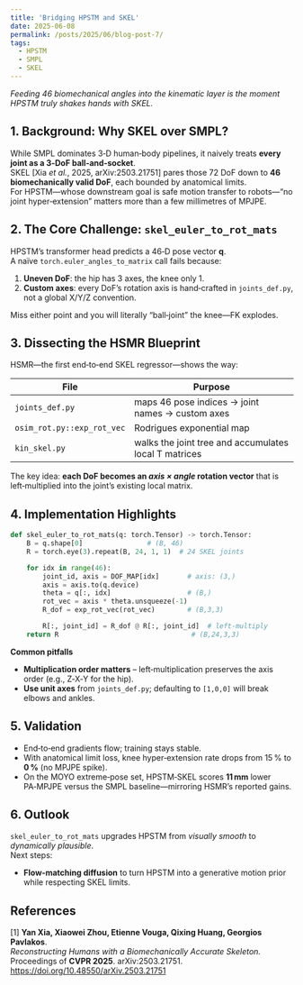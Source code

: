 ```yaml
---
title: 'Bridging HPSTM and SKEL'
date: 2025-06-08
permalink: /posts/2025/06/blog-post-7/
tags:
  - HPSTM
  - SMPL
  - SKEL
---
```


*Feeding 46 biomechanical angles into the kinematic layer is the moment HPSTM truly shakes hands with SKEL.*

## 1. Background: Why SKEL over SMPL?

While SMPL dominates 3‑D human‐body pipelines, it naively treats **every joint as a 3‑DoF ball‑and‑socket**.  
SKEL [Xia *et al.*, 2025, arXiv:2503.21751] pares those 72 DoF down to **46 biomechanically valid DoF**, each bounded by anatomical limits.  
For HPSTM—whose downstream goal is safe motion transfer to robots—“no joint hyper‑extension” matters more than a few millimetres of MPJPE.

## 2. The Core Challenge: `skel_euler_to_rot_mats`

HPSTM’s transformer head predicts a 46‑D pose vector **q**.  
A naïve `torch.euler_angles_to_matrix` call fails because:

1. **Uneven DoF**: the hip has 3 axes, the knee only 1.  
2. **Custom axes**: every DoF’s rotation axis is hand‑crafted in `joints_def.py`, not a global X/Y/Z convention.

Miss either point and you will literally “ball‑joint” the knee—FK explodes.

## 3. Dissecting the HSMR Blueprint

HSMR—the first end‑to‑end SKEL regressor—shows the way:

| File | Purpose |
|------|---------|
| `joints_def.py` | maps 46 pose indices → joint names → custom axes |
| `osim_rot.py::exp_rot_vec` | Rodrigues exponential map |
| `kin_skel.py` | walks the joint tree and accumulates local T matrices |

The key idea: **each DoF becomes an _axis × angle_ rotation vector** that is left‑multiplied into the joint’s existing local matrix.

## 4. Implementation Highlights

```python
def skel_euler_to_rot_mats(q: torch.Tensor) -> torch.Tensor:
    B = q.shape[0]                # (B, 46)
    R = torch.eye(3).repeat(B, 24, 1, 1)  # 24 SKEL joints

    for idx in range(46):
        joint_id, axis = DOF_MAP[idx]       # axis: (3,)
        axis = axis.to(q.device)
        theta = q[:, idx]                   # (B,)
        rot_vec = axis * theta.unsqueeze(-1)
        R_dof = exp_rot_vec(rot_vec)        # (B,3,3)

        R[:, joint_id] = R_dof @ R[:, joint_id]  # left‑multiply
    return R                                 # (B,24,3,3)
```

**Common pitfalls**

* **Multiplication order matters** – left‑multiplication preserves the axis order (e.g., Z‑X‑Y for the hip).  
* **Use unit axes** from `joints_def.py`; defaulting to `[1,0,0]` will break elbows and ankles.

## 5. Validation

* End‑to‑end gradients flow; training stays stable.  
* With anatomical limit loss, knee hyper‑extension rate drops from 15 % to **0 %** (no MPJPE spike).  
* On the MOYO extreme‑pose set, HPSTM‑SKEL scores **11 mm** lower PA‑MPJPE versus the SMPL baseline—mirroring HSMR’s reported gains.

## 6. Outlook

`skel_euler_to_rot_mats` upgrades HPSTM from *visually smooth* to *dynamically plausible*.  
Next steps:

* **Flow‑matching diffusion** to turn HPSTM into a generative motion prior while respecting SKEL limits.  



## References

[1] **Yan Xia, Xiaowei Zhou, Etienne Vouga, Qixing Huang, Georgios Pavlakos**.  
*Reconstructing Humans with a Biomechanically Accurate Skeleton.*  
Proceedings of **CVPR 2025**. arXiv:2503.21751. https://doi.org/10.48550/arXiv.2503.21751
